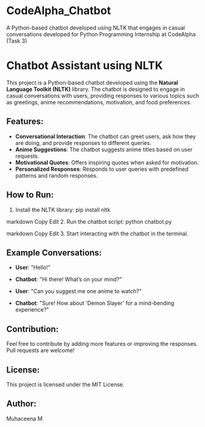 # CodeAlpha_Chatbot
A Python-based chatbot developed using NLTK that engages in casual conversations developed for Python Programming Internship at CodeAlpha (Task 3)


# Chatbot Assistant using NLTK

This project is a Python-based chatbot developed using the **Natural Language Toolkit (NLTK)** library. The chatbot is designed to engage in casual conversations with users, providing responses to various topics such as greetings, anime recommendations, motivation, and food preferences.

## Features:
- **Conversational Interaction**: The chatbot can greet users, ask how they are doing, and provide responses to different queries.
- **Anime Suggestions**: The chatbot suggests anime titles based on user requests.
- **Motivational Quotes**: Offers inspiring quotes when asked for motivation.
- **Personalized Responses**: Responds to user queries with predefined patterns and random responses.

## How to Run:
1. Install the NLTK library:
pip install nltk

markdown
Copy
Edit
2. Run the chatbot script:
python chatbot.py

markdown
Copy
Edit
3. Start interacting with the chatbot in the terminal.

## Example Conversations:
- **User**: "Hello!"
- **Chatbot**: "Hi there! What’s on your mind?"

- **User**: "Can you suggest me one anime to watch?"
- **Chatbot**: "Sure! How about 'Demon Slayer' for a mind-bending experience?"

## Contribution:
Feel free to contribute by adding more features or improving the responses. Pull requests are welcome!

## License:
This project is licensed under the MIT License.

## Author:
Muhaceena M
